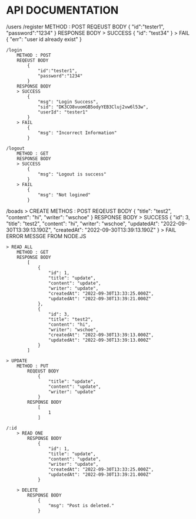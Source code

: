 # API DOCUMENTATION

/users
	/register
		METHOD : POST
		REQEUST BODY
            {
                    "id":"tester1",
                    "password":"1234"
            }
		RESPONSE BODY
        > SUCCESS
            {
                "id": "test34"
            }
        > FAIL
            {
                "err": "user id already exist"
            }

	/login
		METHOD : POST
        REQEUST BODY
            {
                "id":"tester1",
                "password":"1234"
            }
        RESPONSE BODY
        > SUCCESS
            {
                "msg": "Login Success",
                "sid": "DK3CO8vuomGB5odyYEB3Cluj2vw6l53w",
                "userId": "tester1"
            }
        > FAIL
            {
                "msg": "Incorrect Information"
            }

	/logout
        METHOD : GET
        RESPONSE BODY
        > SUCCESS
            {
                "msg": "Logout is success"
            }
        > FAIL
            {
                "msg": "Not logined"
            }

/boads
    > CREATE
        METHOS : POST 
        REQEUST BODY
            {
                "title": "test2",
                "content": "hi",
                "writer": "wschoe"
            }
        RESPONSE BODY
        > SUCCESS
            {
                "id": 3,
                "title": "test2",
                "content": "hi",
                "writer": "wschoe",
                "updatedAt": "2022-09-30T13:39:13.190Z",
                "createdAt": "2022-09-30T13:39:13.190Z"
            }
        > FAIL
            ERROR MESSGE FROM NODE.JS
    
    > READ ALL
        METHOD : GET
        RESPONSE BODY
            [
                {
                    "id": 1,
                    "title": "update",
                    "content": "update",
                    "writer": "update",
                    "createdAt": "2022-09-30T13:33:25.000Z",
                    "updatedAt": "2022-09-30T13:39:21.000Z"
                },
                {
                    "id": 3,
                    "title": "test2",
                    "content": "hi",
                    "writer": "wschoe",
                    "createdAt": "2022-09-30T13:39:13.000Z",
                    "updatedAt": "2022-09-30T13:39:13.000Z"
                }
            ]

    > UPDATE
        METHOD : PUT
            REQEUST BODY
                {
                    "title": "update",
                    "content": "update",
                    "writer": "update"
                }
            RESPONSE BODY
                [ 
                    1 
                ]
    
    /:id
        > READ ONE
            RESPONSE BODY
                {
                    "id": 1,
                    "title": "update",
                    "content": "update",
                    "writer": "update",
                    "createdAt": "2022-09-30T13:33:25.000Z",
                    "updatedAt": "2022-09-30T13:39:21.000Z"
                }

        > DELETE 
            RESPONSE BODY
                {
                    "msg": "Post is deleted."
                }
    